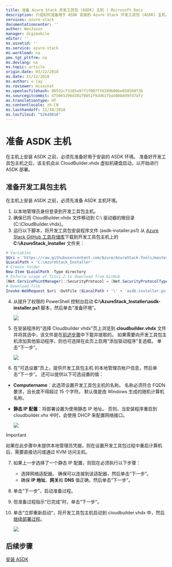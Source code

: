 ```yaml
---
title: 准备 Azure Stack 开发工具包 (ASDK) 主机 | Microsoft Docs
description: 介绍如何准备用于 ASDK 安装的 Azure Stack 开发工具包 (ASDK) 主机。
services: azure-stack
documentationcenter: ''
author: WenJason
manager: digimobile
editor: ''
ms.assetid: ''
ms.service: azure-stack
ms.workload: na
pms.tgt_pltfrm: na
ms.devlang: na
ms.topic: article
origin.date: 03/22/2018
ms.date: 11/12/2018
ms.author: v-jay
ms.reviewer: misainat
ms.openlocfilehash: 86532cf3285e97f1f007ff6189b06be050568f3b
ms.sourcegitcommit: d75065296d301f0851f93d6175a508bdd9fd7afc
ms.translationtype: HT
ms.contentlocale: zh-CN
ms.lasthandoff: 11/30/2018
ms.locfileid: "52649816"
---
```

# <a name="prepare-the-asdk-host-computer"></a>准备 ASDK 主机
在主机上安装 ASDK 之前，必须先准备好用于安装的 ASDK 环境。 准备好开发工具包主机之后，该主机会从 CloudBuilder.vhdx 虚拟机硬盘启动，以开始进行 ASDK 部署。

## <a name="prepare-the-development-kit-host-computer"></a>准备开发工具包主机
在主机上安装 ASDK 之前，必须先准备 ASDK 主机环境。
1. 以本地管理员身份登录到开发工具包主机。
2. 确保已将 CloudBuilder.vhdx 文件移动到 C:\ 驱动器的根目录 (C:\CloudBuilder.vhdx)。
3. 运行以下脚本，将开发工具包安装程序文件 (asdk-installer.ps1) 从 [Azure Stack GitHub 工具存储库](https://github.com/Azure/AzureStack-Tools)下载到开发工具包主机上的 **C:\AzureStack_Installer** 文件夹：

  ```powershell
  # Variables
  $Uri = 'https://raw.githubusercontent.com/Azure/AzureStack-Tools/master/Deployment/asdk-installer.ps1'
  $LocalPath = 'C:\AzureStack_Installer'
  # Create folder
  New-Item $LocalPath -Type directory
  # Enforce usage of TLSv1.2 to download from GitHub
  [Net.ServicePointManager]::SecurityProtocol = [Net.SecurityProtocolType]::Tls12
  # Download file
  Invoke-WebRequest $uri -OutFile ($LocalPath + '\' + 'asdk-installer.ps1')
  ```

4. 从提升了权限的 PowerShell 控制台启动 **C:\AzureStack_Installer\asdk-installer.ps1** 脚本，然后单击“准备环境”。

    ![](media/asdk-prepare-host/1.PNG) 

5. 在安装程序的“选择 Cloudbuilder vhdx”页上浏览到 **cloudbuilder.vhdx** 文件并将其选中，该文件是在[前述步骤](asdk-download.md)中下载并提取的。 如果需要向开发工具包主机添加其他驱动程序，则也可选择在此页上启用“添加驱动程序”复选框。 单击“下一步”。  

    ![](media/asdk-prepare-host/2.PNG)

6. 在“可选设置”页上，提供开发工具包主机 的本地管理员帐户信息，然后单击“下一步”。 还可以提供以下可选设置的值：
  - **Computername**：此选项设置开发工具包主机的名称。 名称必须符合 FQDN 要求，且长度不得超过 15 个字符。 默认值是由 Windows 生成的随机计算机名称。
  - **静态 IP 配置**：将部署设置为使用静态 IP 地址。 否则，当安装程序重启到 cloudbuilder.vhx 中时，会使用 DHCP 来配置网络接口。

    ![](media/asdk-prepare-host/3.PNG)

  > [!IMPORTANT]
  > 如果在此步骤中未提供本地管理员凭据，则在设置开发工具包过程中重启计算机后，需要直接访问或通过 KVM 访问主机。

7. 如果上一步选择了一个静态 IP 配置，则现在必须执行以下步骤：
    - 选择网络适配器。 确保可以连接到该适配器，然后单击“下一步”。
    - 确保 **IP 地址**、**网关**和 **DNS** 值正确，然后单击“下一步”。
13. 单击“下一步”，启动准备过程。
14. 但准备过程指示“已完成”时，单击“下一步”。
15. 单击“立即重新启动”，将开发工具包主机启动到 cloudbuilder.vhdx 中，然后[继续部署过程](asdk-install.md)。

    ![](media/asdk-prepare-host/4.PNG)


## <a name="next-steps"></a>后续步骤
[安装 ASDK](asdk-install.md)

<!-- Update_Description: wording update -->